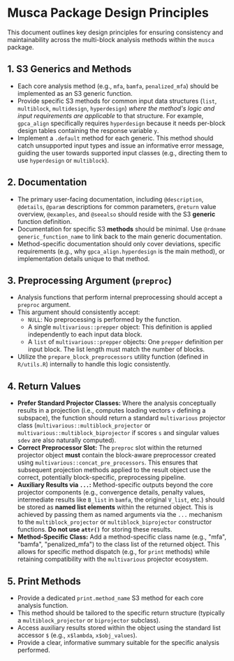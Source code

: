 # Musca Package Design Principles

This document outlines key design principles for ensuring consistency and maintainability across the multi-block analysis methods within the `musca` package.

## 1. S3 Generics and Methods

- Each core analysis method (e.g., `mfa`, `bamfa`, `penalized_mfa`) should be implemented as an S3 generic function.
- Provide specific S3 methods for common input data structures (`list`, `multiblock`, `multidesign`, `hyperdesign`) *where the method's logic and input requirements are applicable* to that structure. For example, `gpca_align` specifically requires `hyperdesign` because it needs per-block design tables containing the response variable `y`.
- Implement a `.default` method for each generic. This method should catch unsupported input types and issue an informative error message, guiding the user towards supported input classes (e.g., directing them to use `hyperdesign` or `multiblock`).

## 2. Documentation

- The primary user-facing documentation, including `@description`, `@details`, `@param` descriptions for common parameters, `@return` value overview, `@examples`, and `@seealso` should reside with the S3 **generic** function definition.
- Documentation for specific S3 **methods** should be minimal. Use `@rdname generic_function_name` to link back to the main generic documentation.
- Method-specific documentation should only cover deviations, specific requirements (e.g., why `gpca_align.hyperdesign` is the main method), or implementation details unique to that method.

## 3. Preprocessing Argument (`preproc`)

- Analysis functions that perform internal preprocessing should accept a `preproc` argument.
- This argument should consistently accept:
    - `NULL`: No preprocessing is performed by the function.
    - A single `multivarious::prepper` object: This definition is applied independently to each input data block.
    - A `list` of `multivarious::prepper` objects: One `prepper` definition per input block. The list length must match the number of blocks.
- Utilize the `prepare_block_preprocessors` utility function (defined in `R/utils.R`) internally to handle this logic consistently.

## 4. Return Values

- **Prefer Standard Projector Classes:** Where the analysis conceptually results in a projection (i.e., computes loading vectors `v` defining a subspace), the function should return a standard `multivarious` projector class (`multivarious::multiblock_projector` or `multivarious::multiblock_biprojector` if scores `s` and singular values `sdev` are also naturally computed).
- **Correct Preprocessor Slot:** The `preproc` slot within the returned projector object **must** contain the block-aware preprocessor created using `multivarious::concat_pre_processors`. This ensures that subsequent projection methods applied to the result object use the correct, potentially block-specific, preprocessing pipeline.
- **Auxiliary Results via `...`:** Method-specific outputs beyond the core projector components (e.g., convergence details, penalty values, intermediate results like `B_list` in `bamfa`, the original `V_list`, etc.) should be stored as **named list elements** within the returned object. This is achieved by passing them as named arguments via the `...` mechanism to the `multiblock_projector` or `multiblock_biprojector` constructor functions. **Do not use `attr()`** for storing these results.
- **Method-Specific Class:** Add a method-specific class name (e.g., "mfa", "bamfa", "penalized_mfa") to the class list of the returned object. This allows for specific method dispatch (e.g., for `print` methods) while retaining compatibility with the `multivarious` projector ecosystem.

## 5. Print Methods

- Provide a dedicated `print.method_name` S3 method for each core analysis function.
- This method should be tailored to the specific return structure (typically a `multiblock_projector` or `biprojector` subclass).
- Access auxiliary results stored within the object using the standard list accessor `$` (e.g., `x$lambda`, `x$obj_values`).
- Provide a clear, informative summary suitable for the specific analysis performed.
